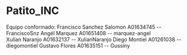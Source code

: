 # Patito_INC
Equipo conformado: 
Francisco Sanchez Salomon A01634745 -- FranciscoSnz 
Angél Marquez A01651408 -- marquez-angel  
Xulian Naranjo A01632137 -- XulianNaranjo 
Diego Montiel A01261038 -- diegomontiel 
Gustavo Flores A01635151 -- Gussiny 

